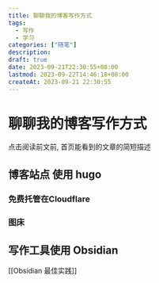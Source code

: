 ```yaml
---
title: 聊聊我的博客写作方式
tags:
  - 写作
  - 学习
categories: ["随笔"]
description: 
draft: true
date: 2023-09-21T22:30:55+08:00
lastmod: 2023-09-22T14:46:18+08:00
createAt: 2023-09-21 22:30:55
---
```

# 聊聊我的博客写作方式
点击阅读前文前, 首页能看到的文章的简短描述
<!-- more -->

## 博客站点  使用 hugo
### 免费托管在Cloudflare
### 图床

## 写作工具使用 Obsidian
[[Obsidian 最佳实践]]
